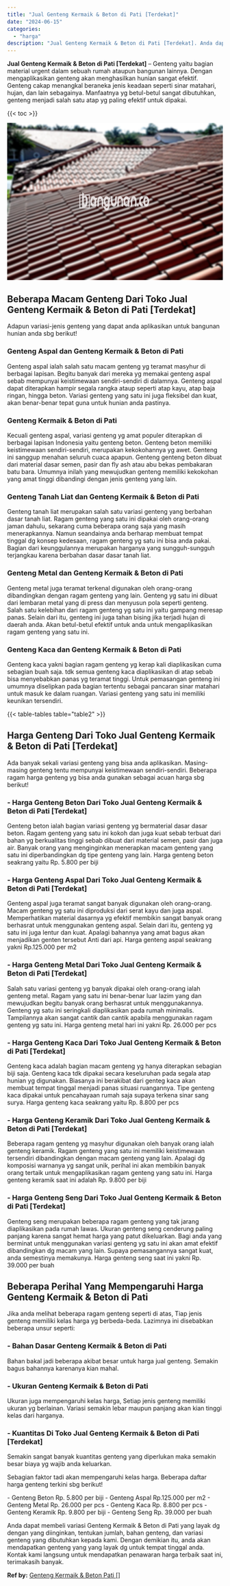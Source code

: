 ```yaml
---
title: "Jual Genteng Kermaik & Beton di Pati [Terdekat]"
date: "2024-06-15"
categories: 
  - "harga"
description: "Jual Genteng Kermaik & Beton di Pati [Terdekat]. Anda dapat membeli variasi Genteng Kermaik & Beton di Pati yang layak dg dengan yang diinginkan, tentukan ju..."
---
```


**Jual Genteng Kermaik & Beton di Pati \[Terdekat\]** – Genteng yaitu bagian material urgent dalam sebuah rumah ataupun bangunan lainnya. Dengan mengaplikasikan genteng akan menghasilkan hunian sangat efektif. Genteng cakap menangkal beraneka jenis keadaan seperti sinar matahari, hujan, dan lain sebagainya. Manfaatnya yg betul-betul sangat dibutuhkan, genteng menjadi salah satu atap yg paling efektif untuk dipakai.

{{< toc >}}

![Jual Genteng Kermaik & Beton di Pati [Terdekat]](/images/genteng-minimalis-murah09.png)

## Beberapa Macam Genteng Dari Toko Jual Genteng Kermaik & Beton di Pati \[Terdekat\]

Adapun variasi-jenis genteng yang dapat anda aplikasikan untuk bangunan hunian anda sbg berikut!

### Genteng Aspal dan Genteng Kermaik & Beton di Pati

Genteng aspal ialah salah satu macam genteng yg teramat masyhur di berbagai lapisan. Begitu banyak dari mereka yg memakai genteng aspal sebab mempunyai keistimewaan sendiri-sendiri di dalamnya. Genteng aspal dapat diterapkan hampir segala rangka ataup seperti atap kayu, atap baja ringan, hingga beton. Variasi genteng yang satu ini juga fleksibel dan kuat, akan benar-benar tepat guna untuk hunian anda pastinya.

### Genteng Kermaik & Beton di Pati

Kecuali genteng aspal, variasi genteng yg amat populer diterapkan di berbagai lapisan Indonesia yaitu genteng beton. Genteng beton memiliki keistimewaan sendiri-sendiri, merupakan kekokohannya yg awet. Genteng ini sanggup menahan seluruh cuaca apapun. Genteng genteng beton dibuat dari material dasar semen, pasir dan fly ash atau abu bekas pembakaran batu bara. Umumnya inilah yang mewujudkan genteng memiliki kekokohan yang amat tinggi dibandingi dengan jenis genteng yang lain.

### Genteng Tanah Liat dan Genteng Kermaik & Beton di Pati

Genteng tanah liat merupakan salah satu variasi genteng yang berbahan dasar tanah liat. Ragam genteng yang satu ini dipakai oleh orang-orang jaman dahulu, sekarang cuma beberapa orang saja yang masih menerapkannya. Namun seandainya anda berharap membuat tempat tinggal dg konsep kedesaan, ragam genteng yg satu ini bisa anda pakai. Bagian dari keunggulannya merupakan harganya yang sungguh-sungguh terjangkau karena berbahan dasar dasar tanah liat.

### Genteng Metal dan Genteng Kermaik & Beton di Pati

Genteng metal juga teramat terkenal digunakan oleh orang-orang dibandingkan dengan ragam genteng yang lain. Genteng yg satu ini dibuat dari lembaran metal yang di press dan menyusun pola seperti genteng. Salah satu kelebihan dari ragam genteng yg satu ini yaitu gampang meresap panas. Selain dari itu, genteng ini juga tahan bising jika terjadi hujan di daerah anda. Akan betul-betul efektif untuk anda untuk mengaplikasikan ragam genteng yang satu ini.

### Genteng Kaca dan Genteng Kermaik & Beton di Pati

Genteng kaca yakni bagian ragam genteng yg kerap kali diaplikasikan cuma sebagian buah saja. tdk semua genteng kaca diaplikasikan di atap sebab bisa menyebabkan panas yg teramat tinggi. Untuk pemasangan genteng ini umumnya diselipkan pada bagian tertentu sebagai pancaran sinar matahari untuk masuk ke dalam ruangan. Variasi genteng yang satu ini memiliki keunikan tersendiri.

{{< table-tables table="table2" >}}

## Harga Genteng Dari Toko Jual Genteng Kermaik & Beton di Pati \[Terdekat\]

Ada banyak sekali variasi genteng yang bisa anda aplikasikan. Masing-masing genteng tentu mempunyai keistimewaan sendiri-sendiri. Beberapa ragam harga genteng yg bisa anda gunakan sebagai acuan harga sbg berikut!

### \- Harga Genteng Beton Dari Toko Jual Genteng Kermaik & Beton di Pati \[Terdekat\]

Genteng beton ialah bagian variasi genteng yg bermaterial dasar dasar beton. Ragam genteng yang satu ini kokoh dan juga kuat sebab terbuat dari bahan yg berkualitas tinggi sebab dibuat dari material semen, pasir dan juga air. Banyak orang yang menginginkan menerapkan macam genteng yang satu ini diperbandingkan dg tipe genteng yang lain. Harga genteng beton seakrang yaitu Rp. 5.800 per biji

### \- Harga Genteng Aspal Dari Toko Jual Genteng Kermaik & Beton di Pati \[Terdekat\]

Genteng aspal juga teramat sangat banyak digunakan oleh orang-orang. Macam genteng yg satu ini diproduksi dari serat kayu dan juga aspal. Memperhatikan material dasarnya yg efektif membikin sangat banyak orang berhasrat untuk menggunakan genteng aspal. Selain dari itu, genteng yg satu ini juga lentur dan kuat. Apalagi bahannya yang amat bagus akan menjadikan genten tersebut Anti dari api. Harga genteng aspal seakrang yakni Rp.125.000 per m2

### \- Harga Genteng Metal Dari Toko Jual Genteng Kermaik & Beton di Pati \[Terdekat\]

Salah satu variasi genteng yg banyak dipakai oleh orang-orang ialah genteng metal. Ragam yang satu ini benar-benar luar lazim yang dan mewujudkan begitu banyak orang berhasrat untuk menggunakannya. Genteng yg satu ini seringkali diaplikasikan pada rumah minimalis. Tampilannya akan sangat cantik dan cantik apabila menggunakan ragam genteng yg satu ini. Harga genteng metal hari ini yakni Rp. 26.000 per pcs

### \- Harga Genteng Kaca Dari Toko Jual Genteng Kermaik & Beton di Pati \[Terdekat\]

Genteng kaca adalah bagian macam genteng yg hanya diterapkan sebagian biji saja. Genteng kaca tdk dipakai secara keseluruhan pada segala atap hunian yg digunakan. Biasanya ini berakibat dari genteg kaca akan membuat tempat tinggal menjadi panas situasi ruangannya. Tipe genteng kaca dipakai untuk pencahayaan rumah saja supaya terkena sinar sang surya. Harga genteng kaca seakrang yaitu Rp. 8.800 per pcs

### \- Harga Genteng Keramik Dari Toko Jual Genteng Kermaik & Beton di Pati \[Terdekat\]

Beberapa ragam genteng yg masyhur digunakan oleh banyak orang ialah genteng keramik. Ragam genteng yang satu ini memiliki keistimewaan tersendiri dibandingkan dengan macam genteng yang lain. Apalagi dg komposisi warnanya yg sangat unik, perihal ini akan membikin banyak orang tertaik untuk mengaplikasikan ragam genteng yang satu ini. Harga genteng keramik saat ini adalah Rp. 9.800 per biji

### \- Harga Genteng Seng Dari Toko Jual Genteng Kermaik & Beton di Pati \[Terdekat\]

Genteng seng merupakan beberapa ragam genteng yang tak jarang diaplikasikan pada rumah lawas. Ukuran genteng seng cenderung paling panjang karena sangat hemat harga yang patut dikeluarkan. Bagi anda yang berminat untuk menggunakan variasi genteng yg satu ini akan amat efektif dibandingkan dg macam yang lain. Supaya pemasangannya sangat kuat, anda semestinya memakunya. Harga genteng seng saat ini yakni Rp. 39.000 per buah

## Beberapa Perihal Yang Mempengaruhi Harga Genteng Kermaik & Beton di Pati

Jika anda melihat beberapa ragam genteng seperti di atas, Tiap jenis genteng memiliki kelas harga yg berbeda-beda. Lazimnya ini disebabkan beberapa unsur seperti:

### \- Bahan Dasar Genteng Kermaik & Beton di Pati

Bahan bakal jadi beberapa akibat besar untuk harga jual genteng. Semakin bagus bahannya karenanya kian mahal.

### \- Ukuran Genteng Kermaik & Beton di Pati

Ukuran juga mempengaruhi kelas harga, Setiap jenis genteng memiliki ukuran yg berlainan. Variasi semakin lebar maupun panjang akan kian tinggi kelas dari harganya.

### \- Kuantitas Di Toko Jual Genteng Kermaik & Beton di Pati \[Terdekat\]

Semakin sangat banyak kuantitas genteng yang diperlukan maka semakin besar biaya yg wajib anda keluarkan.

Sebagian faktor tadi akan mempengaruhi kelas harga. Beberapa daftar harga genteng terkini sbg berikut!

\- Genteng Beton Rp. 5.800 per biji - Genteng Aspal Rp.125.000 per m2 - Genteng Metal Rp. 26.000 per pcs - Genteng Kaca Rp. 8.800 per pcs - Genteng Keramik Rp. 9.800 per biji - Genteng Seng Rp. 39.000 per buah

Anda dapat membeli variasi Genteng Kermaik & Beton di Pati yang layak dg dengan yang diinginkan, tentukan jumlah, bahan genteng, dan variasi genteng yang dibutuhkan kepada kami. Dengan demikian itu, anda akan mendapatkan genteng yang yang layak dg untuk tempat tinggal anda. Kontak kami langsung untuk mendapatkan penawaran harga terbaik saat ini, terimakasih banyak.

**Ref by:**  [Genteng Kermaik & Beton  Pati []](https://id.wikipedia.org/wiki/Genteng)
